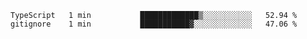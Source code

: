 <!--START_SECTION:waka-->

```text
TypeScript   1 min           █████████████▒░░░░░░░░░░░   52.94 %
gitignore    1 min           ███████████▓░░░░░░░░░░░░░   47.06 %
```

<!--END_SECTION:waka-->
